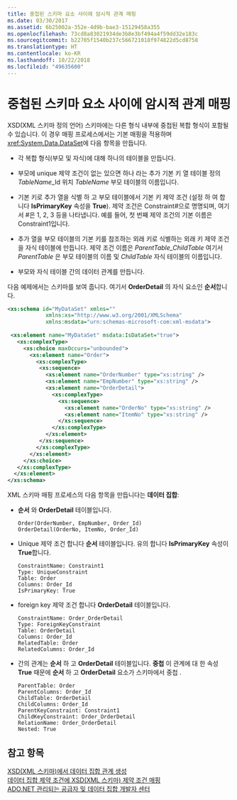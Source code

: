 ```yaml
---
title: 중첩된 스키마 요소 사이에 암시적 관계 매핑
ms.date: 03/30/2017
ms.assetid: 6b25002a-352e-4d9b-bae3-15129458a355
ms.openlocfilehash: 73cd8a83021934de3b8e3bf494a4f59dd32e183c
ms.sourcegitcommit: b22705f1540b237c566721018f974822d5cd8758
ms.translationtype: HT
ms.contentlocale: ko-KR
ms.lasthandoff: 10/22/2018
ms.locfileid: "49635600"
---
```

# <a name="map-implicit-relations-between-nested-schema-elements"></a>중첩된 스키마 요소 사이에 암시적 관계 매핑
XSD(XML 스키마 정의 언어) 스키마에는 다른 형식 내부에 중첩된 복합 형식이 포함될 수 있습니다. 이 경우 매핑 프로세스에서는 기본 매핑을 적용하며 <xref:System.Data.DataSet>에 다음 항목을 만듭니다.  
  
-   각 복합 형식(부모 및 자식)에 대해 하나의 테이블을 만듭니다.  
  
-   부모에 unique 제약 조건이 없는 있으면 하나 라는 추가 기본 키 열 테이블 정의 *TableName*_Id 위치 *TableName* 부모 테이블의 이름입니다.  
  
-   기본 키로 추가 열을 식별 하 고 부모 테이블에서 기본 키 제약 조건 (설정 하 여 합니다 **IsPrimaryKey** 속성을 **True**). 제약 조건은 Constraint\#으로 명명되며, 여기서 \#은 1, 2, 3 등을 나타냅니다. 예를 들어, 첫 번째 제약 조건의 기본 이름은 Constraint1입니다.  
  
-   추가 열을 부모 테이블의 기본 키를 참조하는 외래 키로 식별하는 외래 키 제약 조건을 자식 테이블에 만듭니다. 제약 조건 이름은 *ParentTable_ChildTable* 여기서 *ParentTable* 은 부모 테이블의 이름 및 *ChildTable* 자식 테이블의 이름입니다.  
  
-   부모와 자식 테이블 간의 데이터 관계를 만듭니다.  
  
 다음 예제에서는 스키마를 보여 줍니다. 여기서 **OrderDetail** 의 자식 요소인 **순서**합니다.  
  
```xml  
<xs:schema id="MyDataSet" xmlns=""   
            xmlns:xs="http://www.w3.org/2001/XMLSchema"   
            xmlns:msdata="urn:schemas-microsoft-com:xml-msdata">  
  
 <xs:element name="MyDataSet" msdata:IsDataSet="true">  
   <xs:complexType>  
     <xs:choice maxOccurs="unbounded">  
       <xs:element name="Order">  
         <xs:complexType>  
          <xs:sequence>  
            <xs:element name="OrderNumber" type="xs:string" />  
            <xs:element name="EmpNumber" type="xs:string" />  
            <xs:element name="OrderDetail">  
              <xs:complexType>  
                <xs:sequence>  
                  <xs:element name="OrderNo" type="xs:string" />  
                  <xs:element name="ItemNo" type="xs:string" />  
                </xs:sequence>  
              </xs:complexType>  
            </xs:element>  
          </xs:sequence>  
         </xs:complexType>  
       </xs:element>  
     </xs:choice>  
   </xs:complexType>  
  </xs:element>  
</xs:schema>  
```  
  
 XML 스키마 매핑 프로세스의 다음 항목을 만듭니다는 **데이터 집합**:  
  
-   **순서** 와 **OrderDetail** 테이블입니다.  
  
    ```  
    Order(OrderNumber, EmpNumber, Order_Id)  
    OrderDetail(OrderNo, ItemNo, Order_Id)  
    ```  
  
-   Unique 제약 조건 합니다 **순서** 테이블입니다. 유의 합니다 **IsPrimaryKey** 속성이 **True**합니다.  
  
    ```  
    ConstraintName: Constraint1  
    Type: UniqueConstraint  
    Table: Order  
    Columns: Order_Id   
    IsPrimaryKey: True  
    ```  
  
-   foreign key 제약 조건 합니다 **OrderDetail** 테이블입니다.  
  
    ```  
    ConstraintName: Order_OrderDetail  
    Type: ForeignKeyConstraint  
    Table: OrderDetail  
    Columns: Order_Id   
    RelatedTable: Order  
    RelatedColumns: Order_Id   
    ```  
  
-   간의 관계는 **순서** 하 고 **OrderDetail** 테이블입니다. **중첩** 이 관계에 대 한 속성 **True** 때문에 **순서** 하 고 **OrderDetail** 요소가 스키마에서 중첩 .  
  
    ```  
    ParentTable: Order  
    ParentColumns: Order_Id   
    ChildTable: OrderDetail  
    ChildColumns: Order_Id   
    ParentKeyConstraint: Constraint1  
    ChildKeyConstraint: Order_OrderDetail  
    RelationName: Order_OrderDetail  
    Nested: True  
    ```  
  
## <a name="see-also"></a>참고 항목  
 [XSD(XML 스키마)에서 데이터 집합 관계 생성](../../../../../docs/framework/data/adonet/dataset-datatable-dataview/generating-dataset-relations-from-xml-schema-xsd.md)  
 [데이터 집합 제약 조건에 XSD(XML 스키마) 제약 조건 매핑](../../../../../docs/framework/data/adonet/dataset-datatable-dataview/mapping-xml-schema-xsd-constraints-to-dataset-constraints.md)  
 [ADO.NET 관리되는 공급자 및 데이터 집합 개발자 센터](https://go.microsoft.com/fwlink/?LinkId=217917)
